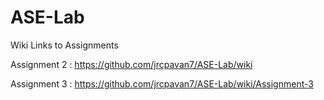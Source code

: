 # ASE-Lab

Wiki Links to Assignments



Assignment 2 :  https://github.com/jrcpavan7/ASE-Lab/wiki

Assignment 3 : https://github.com/jrcpavan7/ASE-Lab/wiki/Assignment-3
